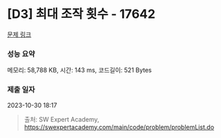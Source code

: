 # [D3] 최대 조작 횟수 - 17642 

[문제 링크](https://swexpertacademy.com/main/code/problem/problemDetail.do?contestProbId=AYj_Dz-6qLgDFASl) 

### 성능 요약

메모리: 58,788 KB, 시간: 143 ms, 코드길이: 521 Bytes

### 제출 일자

2023-10-30 18:17



> 출처: SW Expert Academy, https://swexpertacademy.com/main/code/problem/problemList.do